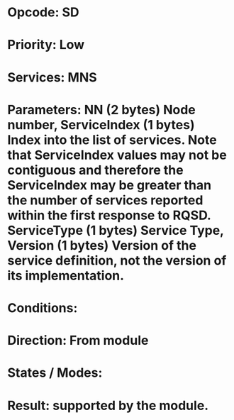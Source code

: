 # Opcode: SD
# Priority: Low
# Services: MNS
# Parameters: NN (2 bytes) Node number, ServiceIndex (1 bytes) Index into the list of services. Note that ServiceIndex values may not be contiguous and therefore the ServiceIndex may be greater than the number of services reported within the first response to RQSD. ServiceType (1 bytes) Service Type, Version (1 bytes) Version of the service definition, not the version of its implementation.
# Conditions: 
# Direction: From module
# States / Modes: 
# Result: supported by the module.